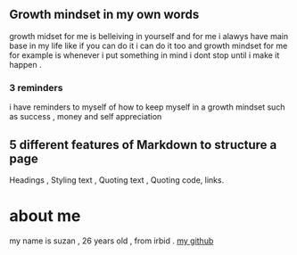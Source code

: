 ## Growth mindset in my own words 
growth midset for me is belleiving in yourself and for me i alawys have main base in my life like if you can do it i can do it too
and growth mindset for me for example is whenever i put something in mind i dont stop until i make it happen .
### 3 reminders 

 i have reminders to myself of how to keep myself in a growth mindset such as success , money and self appreciation


## 5 different features of Markdown to structure a page
Headings ,
Styling text ,
Quoting text ,
Quoting code,
links.

# about me 
my name is suzan , 26 years old , from irbid .
[my github](https://github.com/SuzanSha)





